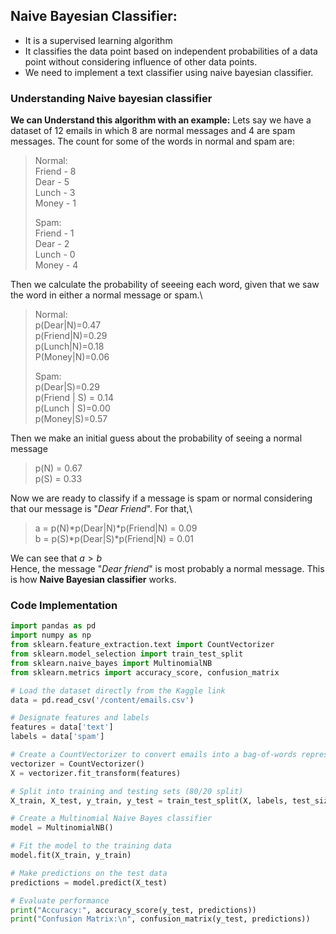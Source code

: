 ## Naive Bayesian Classifier:
- It is a supervised learning algorithm
- It classifies the data point based on independent probabilities of a data point without considering
  influence of other data points.
- We need to implement a text classifier using naive bayesian classifier.

### Understanding Naive bayesian classifier
**We can Understand this algorithm with an example:**
Lets say we have a dataset of 12 emails in which 8 are normal messages and 4 are spam messages. The count for some of the words in normal and spam are:
> Normal:\
> Friend - 8\
> Dear - 5\
> Lunch - 3\
> Money - 1
>
> Spam:\
> Friend - 1\
> Dear - 2\
> Lunch - 0\
> Money - 4

Then we calculate the probability of seeeing each word, given that we saw the word in either a normal message or spam.\
> Normal: \
> p(Dear|N)=0.47\
>p(Friend|N)=0.29\
>p(Lunch|N)=0.18\
P(Money|N)=0.06
> 
> Spam: \
>p(Dear|S)=0.29\
>p(Friend | S) = 0.14\
>p(Lunch | S)=0.00\
>p(Money|S)=0.57

Then we make an initial guess about the probability of seeing a normal message
> p(N) = 0.67\
> p(S) = 0.33

Now we are ready to classify if a message is spam or normal considering that our message is "*Dear Friend*". For that,\
> a = p(N)*p(Dear|N)*p(Friend|N) = 0.09\
> b = p(S)*p(Dear|S)*p(Friend|N) = 0.01

We can see that
$a > b$\
Hence, the message "*Dear friend*" is most probably a normal message. This is how **Naive Bayesian classifier** works. 
### Code Implementation
```python
import pandas as pd
import numpy as np
from sklearn.feature_extraction.text import CountVectorizer
from sklearn.model_selection import train_test_split
from sklearn.naive_bayes import MultinomialNB
from sklearn.metrics import accuracy_score, confusion_matrix

# Load the dataset directly from the Kaggle link
data = pd.read_csv('/content/emails.csv') 

# Designate features and labels
features = data['text']
labels = data['spam']

# Create a CountVectorizer to convert emails into a bag-of-words representation
vectorizer = CountVectorizer()
X = vectorizer.fit_transform(features)

# Split into training and testing sets (80/20 split)
X_train, X_test, y_train, y_test = train_test_split(X, labels, test_size=0.2, random_state=42) 

# Create a Multinomial Naive Bayes classifier
model = MultinomialNB()

# Fit the model to the training data
model.fit(X_train, y_train)

# Make predictions on the test data
predictions = model.predict(X_test)

# Evaluate performance
print("Accuracy:", accuracy_score(y_test, predictions))
print("Confusion Matrix:\n", confusion_matrix(y_test, predictions))
```
